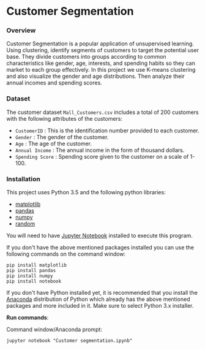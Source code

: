 # Customer Segmentation
### Overview
Customer Segmentation is a popular application of unsupervised learning. Using
clustering, identify segments of customers to target the potential user base. They divide
customers into groups according to common characteristics like gender, age, interests,
and spending habits so they can market to each group effectively.
In this project we use K-means clustering and also visualize the gender and age distributions. Then
analyze their annual incomes and spending scores.

### Dataset
The customer dataset `Mall_Customers.csv` includes a total of 200 customers with the following attributes of the customers:
- `CustomerID` : This is the identification number provided to each customer.
- `Gender` : The gender of the customer.
- `Age` : The age of the customer.
- `Annual Income` : The annual income in the form of thousand dollars.
- `Spending Score` : Spending score given to the customer on a scale of 1-100.

### Installation
This project uses Python 3.5 and the following python libraries:
- [matplotlib](https://matplotlib.org/)
- [pandas](https://pandas.pydata.org/)
- [numpy](https://numpy.org/)
- [random](https://docs.python.org/3/library/random.html)

You will need to have [Jupyter Notebook](https://jupyter.org/) installed to execute this program.

If you don't have the above mentioned packages installed you can use the following commands on the command window:
```
pip install matplotlib
pip install pandas
pip install numpy
pip install notebook
```
If you don't have Python installed yet, it is recommended that you install the [Anaconda](https://docs.anaconda.com/anaconda/install/) distribution of Python which already has the above mentioned packages and more included in it. Make sure to select Python 3.x installer.

**Run commands**: 

Command window/Anaconda prompt:
```
jupyter notebook "Customer segmentation.ipynb"
```

